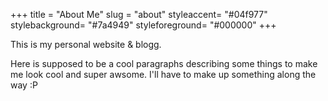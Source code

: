 +++
title = "About Me"
slug = "about"
styleaccent= "#04f977"
stylebackground= "#7a4949"
styleforeground= "#000000"
+++

This is my personal website & blogg.

Here is supposed to be a cool paragraphs describing some things to make me look cool and super awsome. I'll have to make up something along the way :P

